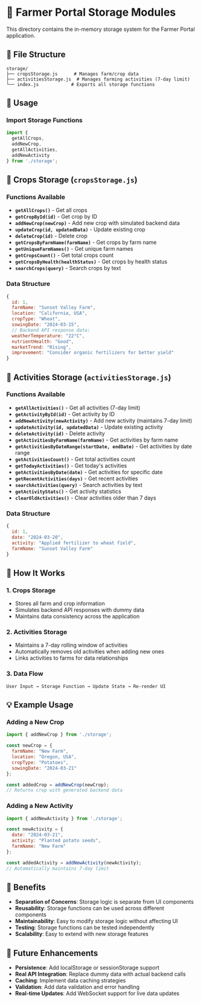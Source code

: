 # 🌾 Farmer Portal Storage Modules

This directory contains the in-memory storage system for the Farmer Portal application.

## 📁 File Structure

```
storage/
├── cropsStorage.js      # Manages farm/crop data
├── activitiesStorage.js  # Manages farming activities (7-day limit)
└── index.js            # Exports all storage functions
```

## 🚀 Usage

### Import Storage Functions

```javascript
import { 
  getAllCrops, 
  addNewCrop, 
  getAllActivities, 
  addNewActivity 
} from './storage';
```

## 🌱 Crops Storage (`cropsStorage.js`)

### Functions Available

- **`getAllCrops()`** - Get all crops
- **`getCropById(id)`** - Get crop by ID
- **`addNewCrop(newCrop)`** - Add new crop with simulated backend data
- **`updateCrop(id, updatedData)`** - Update existing crop
- **`deleteCrop(id)`** - Delete crop
- **`getCropsByFarmName(farmName)`** - Get crops by farm name
- **`getUniqueFarmNames()`** - Get unique farm names
- **`getCropsCount()`** - Get total crops count
- **`getCropsByHealth(healthStatus)`** - Get crops by health status
- **`searchCrops(query)`** - Search crops by text

### Data Structure

```javascript
{
  id: 1,
  farmName: "Sunset Valley Farm",
  location: "California, USA",
  cropType: "Wheat",
  sowingDate: "2024-03-15",
  // Backend API response data:
  weatherTemperature: "22°C",
  nutrientHealth: "Good",
  marketTrend: "Rising",
  improvement: "Consider organic fertilizers for better yield"
}
```

## 📅 Activities Storage (`activitiesStorage.js`)

### Functions Available

- **`getAllActivities()`** - Get all activities (7-day limit)
- **`getActivityById(id)`** - Get activity by ID
- **`addNewActivity(newActivity)`** - Add new activity (maintains 7-day limit)
- **`updateActivity(id, updatedData)`** - Update existing activity
- **`deleteActivity(id)`** - Delete activity
- **`getActivitiesByFarmName(farmName)`** - Get activities by farm name
- **`getActivitiesByDateRange(startDate, endDate)`** - Get activities by date range
- **`getActivitiesCount()`** - Get total activities count
- **`getTodayActivities()`** - Get today's activities
- **`getActivitiesByDate(date)`** - Get activities for specific date
- **`getRecentActivities(days)`** - Get recent activities
- **`searchActivities(query)`** - Search activities by text
- **`getActivityStats()`** - Get activity statistics
- **`clearOldActivities()`** - Clear activities older than 7 days

### Data Structure

```javascript
{
  id: 1,
  date: "2024-03-20",
  activity: "Applied fertilizer to wheat field",
  farmName: "Sunset Valley Farm"
}
```

## 🔄 How It Works

### 1. **Crops Storage**
- Stores all farm and crop information
- Simulates backend API responses with dummy data
- Maintains data consistency across the application

### 2. **Activities Storage**
- Maintains a 7-day rolling window of activities
- Automatically removes old activities when adding new ones
- Links activities to farms for data relationships

### 3. **Data Flow**
```
User Input → Storage Function → Update State → Re-render UI
```

## 💡 Example Usage

### Adding a New Crop

```javascript
import { addNewCrop } from './storage';

const newCrop = {
  farmName: "New Farm",
  location: "Oregon, USA",
  cropType: "Potatoes",
  sowingDate: "2024-03-21"
};

const addedCrop = addNewCrop(newCrop);
// Returns crop with generated backend data
```

### Adding a New Activity

```javascript
import { addNewActivity } from './storage';

const newActivity = {
  date: "2024-03-21",
  activity: "Planted potato seeds",
  farmName: "New Farm"
};

const addedActivity = addNewActivity(newActivity);
// Automatically maintains 7-day limit
```

## 🎯 Benefits

- **Separation of Concerns**: Storage logic is separate from UI components
- **Reusability**: Storage functions can be used across different components
- **Maintainability**: Easy to modify storage logic without affecting UI
- **Testing**: Storage functions can be tested independently
- **Scalability**: Easy to extend with new storage features

## 🔮 Future Enhancements

- **Persistence**: Add localStorage or sessionStorage support
- **Real API Integration**: Replace dummy data with actual backend calls
- **Caching**: Implement data caching strategies
- **Validation**: Add data validation and error handling
- **Real-time Updates**: Add WebSocket support for live data updates
